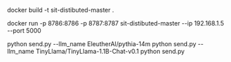 docker build -t sit-distibuted-master .

docker run -p 8786:8786 -p 8787:8787 sit-distibuted-master --ip 192.168.1.5 --port 5000

python send.py --llm_name EleutherAI/pythia-14m
python send.py --llm_name TinyLlama/TinyLlama-1.1B-Chat-v0.1
python send.py